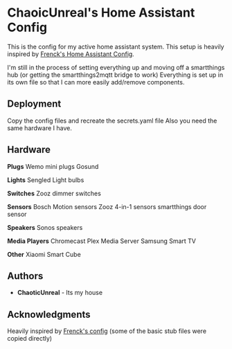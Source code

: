# ChaoicUnreal's Home Assistant Config

This is the config for my active home assistant system.  This setup is heavily inspired by [Frenck's Home Assistant Config](https://github.com/frenck/home-assistant-config).

I'm still in the process of setting everything up and moving off a smartthings hub (or getting the smartthings2mqtt bridge to work)
Everything is set up in its own file so that I can more easily add/remove components.

## Deployment

Copy the config files and recreate the secrets.yaml file Also you need the same hardware I have.

## Hardware
   
<b>Plugs</b>
    Wemo mini plugs
	Gosund

<b>Lights</b>
    Sengled Light bulbs

<b>Switches</b>
    Zooz dimmer switches
	
<b>Sensors</b>
   Bosch Motion sensors
   Zooz 4-in-1 sensors
   smartthings door sensor
   
<b>Speakers</b>
   Sonos speakers
 
<b>Media Players</b>
   Chromecast
   Plex Media Server
   Samsung Smart TV
   
<b>Other</b>
   Xiaomi Smart Cube

## Authors

* **ChaoticUnreal** - Its my house

## Acknowledgments

Heavily inspired by [Frenck's config](https://github.com/frenck/home-assistant-config)  (some of the basic stub files were copied directly)